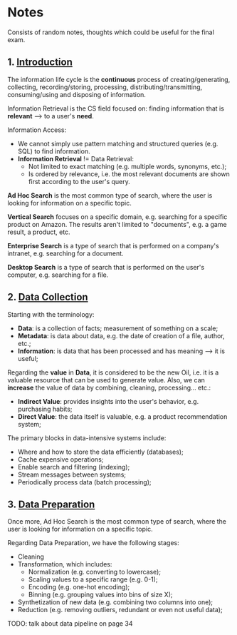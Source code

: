 # Notes

Consists of random notes, thoughts which could be useful for the final exam.

## 1. [Introduction](./pri2324-01-intro.pdf)

The information life cycle is the **continuous** process of creating/generating, collecting, recording/storing, processing, distributing/transmitting, consuming/using and disposing of information.

Information Retrieval is the CS field focused on: finding information that is **relevant** --> to a user's **need**.

Information Access:
- We cannot simply use pattern matching and structured queries (e.g. SQL) to find information.
- **Information Retrieval** != Data Retrieval:
    - Not limited to exact matching (e.g. multiple words, synonyms, etc.);
    - Is ordered by relevance, i.e. the most relevant documents are shown first according to the user's query.

**Ad Hoc Search** is the most common type of search, where the user is looking for information on a specific topic.

**Vertical Search** focuses on a specific domain, e.g. searching for a specific product on Amazon. The results aren't limited to "documents", e.g. a game result, a product, etc.

**Enterprise Search** is a type of search that is performed on a company's intranet, e.g. searching for a document.

**Desktop Search** is a type of search that is performed on the user's computer, e.g. searching for a file.

## 2. [Data Collection](./pri2324-02-data-collection.pdf)

Starting with the terminology:
- **Data**: is a collection of facts; measurement of something on a scale;
- **Metadata**: is data about data, e.g. the date of creation of a file, author, etc.;
- **Information**: is data that has been processed and has meaning --> it is useful;

Regarding the **value** in **Data**, it is considered to be the new Oil, i.e. it is a valuable resource that can be used to generate value. Also, we can **increase** the value of data by combining, cleaning, processing... etc.:
- **Indirect Value**: provides insights into the user's behavior, e.g. purchasing habits;
- **Direct Value**: the data itself is valuable, e.g. a product recommendation system;

The primary blocks in data-intensive systems include:
- Where and how to store the data efficiently (databases);
- Cache expensive operations;
- Enable search and filtering (indexing);
- Stream messages between systems;
- Periodically process data (batch processing);

## 3. [Data Preparation](./pri2324-03-data-preparation.pdf)

Once more, Ad Hoc Search is the most common type of search, where the user is looking for information on a specific topic.

Regarding Data Preparation, we have the following stages:
- Cleaning
- Transformation, which includes:
    - Normalization (e.g. converting to lowercase);
    - Scaling values to a specific range (e.g. 0-1);
    - Encoding (e.g. one-hot encoding);
    - Binning (e.g. grouping values into bins of size X);
- Synthetization of new data (e.g. combining two columns into one);
- Reduction (e.g. removing outliers, redundant or even not useful data);


TODO: talk about data pipeline on page 34
